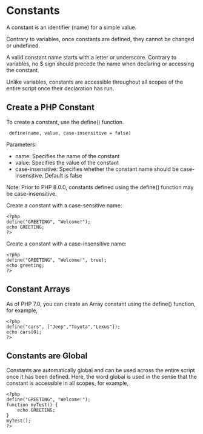 # Constants

A constant is an identifier (name) for a simple value.

Contrary to variables, once constants are defined, they cannot be changed or undefined.

A valid constant name starts with a letter or underscore. Contrary to variables, no $ sign should precede the name when declaring or accessing the constant.

Unlike variables, constants are accessible throughout all scopes of the entire script once their declaration has run.

## Create a PHP Constant

To create a constant, use the define() function.
```
 define(name, value, case-insensitive = false)
 ```
 Parameters:
* name: Specifies the name of the constant
* value: Specifies the value of the constant
* case-insensitive: Specifies whether the constant name should be case-insensitive. Default is false

Note: Prior to PHP 8.0.0, constants defined using the define() function may be case-insensitive.

Create a constant with a case-sensitive name:
```
<?php
define("GREETING", "Welcome!");
echo GREETING;
?>
```

Create a constant with a case-insensitive name:
```
<?php
define("GREETING", "Welcome!", true);
echo greeting;
?>
```

## Constant Arrays

As of PHP 7.0, you can create an Array constant using the define() function, for example,

```
<?php
define("cars", ["Jeep","Toyota","Lexus"]);
echo cars[0];
?>
```

## Constants are Global

Constants are automatically global and can be used across the entire script once it has been defined.
Here, the word global is used in the sense that the constant is accessible in all scopes, for example,

```
<?php
define("GREETING", "Welcome!");
function myTest() {
    echo GREETING;
}
myTest();
?>
```

